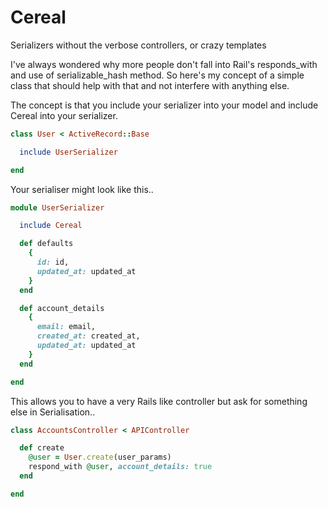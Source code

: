 # Cereal

Serializers without the verbose controllers, or crazy templates

I've always wondered why more people don't fall into Rail's responds_with and use of serializable_hash method. So here's my concept of a simple class that should help with that and not interfere with anything else.

The concept is that you include your serializer into your model and include Cereal into your serializer.

``` ruby
class User < ActiveRecord::Base

  include UserSerializer

end

```

Your serialiser might look like this..


``` ruby
module UserSerializer

  include Cereal

  def defaults
    {
      id: id,
      updated_at: updated_at
    }
  end

  def account_details
    {
      email: email,
      created_at: created_at,
      updated_at: updated_at
    }
  end

end

```

This allows you to have a very Rails like controller but ask for something else in Serialisation..

``` ruby
class AccountsController < APIController

  def create
    @user = User.create(user_params)
    respond_with @user, account_details: true
  end

end
```
